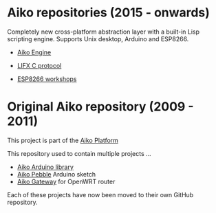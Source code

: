 Aiko repositories (2015 - onwards)
==================================

Completely new cross-platform abstraction layer with a built-in Lisp
scripting engine.  Supports Unix desktop, Arduino and ESP8266.

- [Aiko Engine](https://github.com/geekscape/aiko_engine)
- [LIFX C protocol](https://github.com/geekscape/lifx_c)

- [ESP8266 workshops](https://github.com/geekscape/nodemcu_esp8266)

Original Aiko repository (2009 - 2011)
======================================

This project is part of the
[Aiko Platform](https://sites.google.com/site/aikoplatform)

This repository used to contain multiple projects ...

- [Aiko Arduino library](https://github.com/geekscape/aiko_arduino_legacy)
- [Aiko Pebble](https://github.com/geekscape/aiko_pebble) Arduino sketch
- [Aiko Gateway](https://github.com/geekscape/aiko_gateway) for OpenWRT router

Each of these projects have now been moved to their own GitHub repository.
